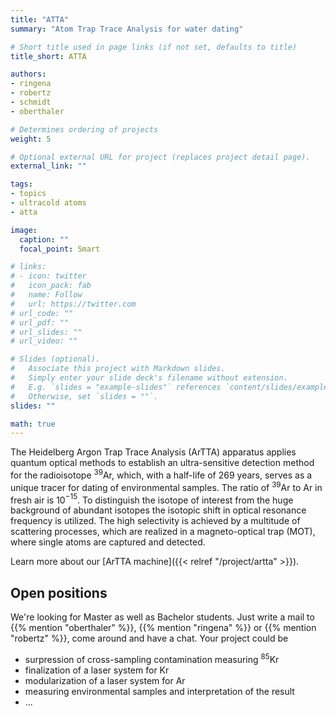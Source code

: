 ```yaml
---
title: "ATTA"
summary: "Atom Trap Trace Analysis for water dating"

# Short title used in page links (if not set, defaults to title)
title_short: ATTA

authors:
- ringena
- robertz
- schmidt
- oberthaler

# Determines ordering of projects
weight: 5

# Optional external URL for project (replaces project detail page).
external_link: ""

tags:
- topics
- ultracold atoms
- atta

image:
  caption: ""
  focal_point: Smart

# links:
# - icon: twitter
#   icon_pack: fab
#   name: Follow
#   url: https://twitter.com
# url_code: ""
# url_pdf: ""
# url_slides: ""
# url_video: ""

# Slides (optional).
#   Associate this project with Markdown slides.
#   Simply enter your slide deck's filename without extension.
#   E.g. `slides = "example-slides"` references `content/slides/example-slides.md`.
#   Otherwise, set `slides = ""`.
slides: ""

math: true
---
```

The Heidelberg Argon Trap Trace Analysis (ArTTA) apparatus applies quantum optical methods to establish an ultra-sensitive detection method for the radioisotope $^{39}$Ar, which, with a half-life of 269 years, serves as a unique tracer for dating of environmental samples. The ratio of $^{39}$Ar to Ar in fresh air is 10$^{−15}$. To distinguish the isotope of interest from the huge background of abundant isotopes the isotopic shift in optical resonance frequency is utilized. The high selectivity is achieved by a multitude of scattering processes, which are realized in a magneto-optical trap (MOT), where single atoms are captured and detected.

Learn more about our [ArTTA machine]({{< relref "/project/artta" >}}).

## Open positions
We're looking for Master as well as Bachelor students. Just write a mail to {{% mention "oberthaler" %}}, {{% mention "ringena" %}} or {{% mention "robertz" %}}, come around and have a chat. Your project could be
- surpression of cross-sampling contamination measuring $^{85}$Kr
- finalization of a laser system for Kr
- modularization of a laser system for Ar
- measuring environmental samples and interpretation of the result
- ...
